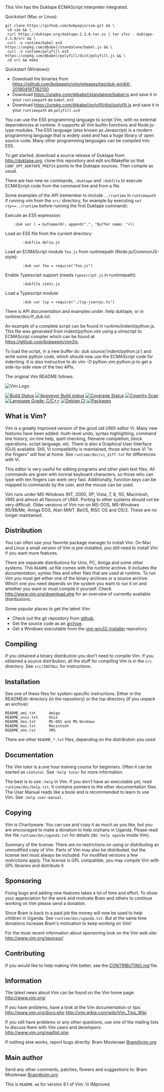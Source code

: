 This Vim has the Duktape ECMAScript interpreter integrated.

Quickstart (Mac or Linux):
```
git clone https://github.com/bobpepin/vim.git && \
 cd vim && \
 curl https://duktape.org/duktape-2.3.0.tar.xz | tar xfvz - duktape-2.3.0/src && \
 curl -o runtime/babel.es5 https://unpkg.com/@babel/standalone/babel.js && \
 curl -o runtime/polyfill.es5 https://unpkg.com/@babel/polyfill/dist/polyfill.js && \
 cd src && make
```

Quickstart (Windows):
- Download the binaries from https://github.com/bobpepin/vim/releases/tag/duk-win64-20190419T182100
- Download https://unpkg.com/@babel/standalone/babel.js and save it in your `runtimepath` as `babel.es5`
- Download https://unpkg.com/@babel/polyfill/dist/polyfill.js and save it in your `runtimepath` as `polyfill.es5`


You can use the ES5 programming language to script Vim, with no external dependencies at runtime. It supports all Vim builtin functions and Node.js-type modules. The ES5 language (also known as Javascript) is a modern programming language that is widely used and has a huge library of open source code. Many other programming languages can be compiled into ES5.

To get started, download a source release of Duktape from http://duktape.org, clone this repository and edit src/Makefile so that `CONF_OPT_DUKTAPE_PREFIX` points to the Duktape sources. Then compile as usual.

There are two new ex commands, `:duktape` and `:dukfile` to execute ECMAScript code from the command line and from a file.

Some examples of the API (remember to include `../runtime` in `runtimepath` if running vim from the `src/` directory, for example by executing `set rtp+=../runtime` before running the first Duktape command):

Execute an ES5 expression:
```
	:duk var l = bufname(0); append(".", "Buffer name: "+l)
```
Load an ES5 file from the current directory:
```
        :dukfile delta.js
```
Load an ECMAScript module `foo.js` from runtimepath (Node.js/CommonJS-style):
```
        :duk var foo = require("foo.js")
```
Enable Typescript support (needs `typescript.js` in runtimepath):
```
        :dukfile vimts.js
```
Load a Typescript module:
```
        :duk var lsp = require("./lsp-jsonrpc.ts")
```

There is API documentation and examples under :help duktape, or in
runtime/doc/if_duk.txt.

An example of a complete script can be found in runtime/indent/python.js. 
This file was generated from indent/python.vim using a vimscript to ECMAScript compiler which can be found at
https://github.com/bobpepin/vim2js.

To load the script, in a new buffer do :duk source(‘indent/python.js’) and write
some python code, which should now use the ECMAScript code for indenting. It
is also instructive to do vim -O python.vim python.js to get a side-by-side
view of the two APIs.

The original Vim README follows.

![Vim Logo](https://github.com/vim/vim/blob/master/runtime/vimlogo.gif)

[![Build Status](https://travis-ci.org/vim/vim.svg?branch=master)](https://travis-ci.org/vim/vim)
[![Appveyor Build status](https://ci.appveyor.com/api/projects/status/o2qht2kjm02sgghk?svg=true)](https://ci.appveyor.com/project/chrisbra/vim)
[![Coverage Status](https://codecov.io/gh/vim/vim/coverage.svg?branch=master)](https://codecov.io/gh/vim/vim?branch=master)
[![Coverity Scan](https://scan.coverity.com/projects/241/badge.svg)](https://scan.coverity.com/projects/vim)
[![Language Grade: C/C++](https://img.shields.io/lgtm/grade/cpp/g/vim/vim.svg?logo=lgtm&logoWidth=18)](https://lgtm.com/projects/g/vim/vim/context:cpp)
[![Debian CI](https://badges.debian.net/badges/debian/testing/vim/version.svg)](https://buildd.debian.org/vim)
[![Packages](https://repology.org/badge/tiny-repos/vim.svg)](https://repology.org/metapackage/vim)


## What is Vim? ##

Vim is a greatly improved version of the good old UNIX editor Vi.  Many new
features have been added: multi-level undo, syntax highlighting, command line
history, on-line help, spell checking, filename completion, block operations,
script language, etc.  There is also a Graphical User Interface (GUI)
available.  Still, Vi compatibility is maintained, those who have Vi "in the
fingers" will feel at home.  See `runtime/doc/vi_diff.txt` for differences with
Vi.

This editor is very useful for editing programs and other plain text files.
All commands are given with normal keyboard characters, so those who can type
with ten fingers can work very fast.  Additionally, function keys can be
mapped to commands by the user, and the mouse can be used.

Vim runs under MS-Windows (NT, 2000, XP, Vista, 7, 8, 10), Macintosh, VMS and
almost all flavours of UNIX.  Porting to other systems should not be very
difficult.  Older versions of Vim run on MS-DOS, MS-Windows 95/98/Me, Amiga
DOS, Atari MiNT, BeOS, RISC OS and OS/2.  These are no longer maintained.


## Distribution ##

You can often use your favorite package manager to install Vim.  On Mac and
Linux a small version of Vim is pre-installed, you still need to install Vim
if you want more features.

There are separate distributions for Unix, PC, Amiga and some other systems.
This `README.md` file comes with the runtime archive.  It includes the
documentation, syntax files and other files that are used at runtime.  To run
Vim you must get either one of the binary archives or a source archive.
Which one you need depends on the system you want to run it on and whether you
want or must compile it yourself.  Check http://www.vim.org/download.php for
an overview of currently available distributions.

Some popular places to get the latest Vim:
* Check out the git repository from [github](https://github.com/vim/vim).
* Get the source code as an [archive](https://github.com/vim/vim/releases).
* Get a Windows executable from the
[vim-win32-installer](https://github.com/vim/vim-win32-installer/releases) repository.



## Compiling ##

If you obtained a binary distribution you don't need to compile Vim.  If you
obtained a source distribution, all the stuff for compiling Vim is in the
`src` directory.  See `src/INSTALL` for instructions.


## Installation ##

See one of these files for system-specific instructions.  Either in the
READMEdir directory (in the repository) or the top directory (if you unpack an
archive):

	README_ami.txt		Amiga
	README_unix.txt		Unix
	README_dos.txt		MS-DOS and MS-Windows
	README_mac.txt		Macintosh
	README_vms.txt		VMS

There are other `README_*.txt` files, depending on the distribution you used.


## Documentation ##

The Vim tutor is a one hour training course for beginners.  Often it can be
started as `vimtutor`.  See `:help tutor` for more information.

The best is to use `:help` in Vim.  If you don't have an executable yet, read
`runtime/doc/help.txt`.  It contains pointers to the other documentation
files.  The User Manual reads like a book and is recommended to learn to use
Vim.  See `:help user-manual`.


## Copying ##

Vim is Charityware.  You can use and copy it as much as you like, but you are
encouraged to make a donation to help orphans in Uganda.  Please read the file
`runtime/doc/uganda.txt` for details (do `:help uganda` inside Vim).

Summary of the license: There are no restrictions on using or distributing an
unmodified copy of Vim.  Parts of Vim may also be distributed, but the license
text must always be included.  For modified versions a few restrictions apply.
The license is GPL compatible, you may compile Vim with GPL libraries and
distribute it.


## Sponsoring ##

Fixing bugs and adding new features takes a lot of time and effort.  To show
your appreciation for the work and motivate Bram and others to continue
working on Vim please send a donation.

Since Bram is back to a paid job the money will now be used to help children
in Uganda.  See `runtime/doc/uganda.txt`.  But at the same time donations
increase Bram's motivation to keep working on Vim!

For the most recent information about sponsoring look on the Vim web site:
	http://www.vim.org/sponsor/


## Contributing ##

If you would like to help making Vim better, see the [CONTRIBUTING.md](https://github.com/vim/vim/blob/master/CONTRIBUTING.md) file.


## Information ##

The latest news about Vim can be found on the Vim home page:
	http://www.vim.org/

If you have problems, have a look at the Vim documentation or tips:
	http://www.vim.org/docs.php
	http://vim.wikia.com/wiki/Vim_Tips_Wiki

If you still have problems or any other questions, use one of the mailing
lists to discuss them with Vim users and developers:
	http://www.vim.org/maillist.php

If nothing else works, report bugs directly:
	Bram Moolenaar <Bram@vim.org>


## Main author ##

Send any other comments, patches, flowers and suggestions to:
	Bram Moolenaar <Bram@vim.org>


This is `README.md` for version 8.1 of Vim: Vi IMproved.
